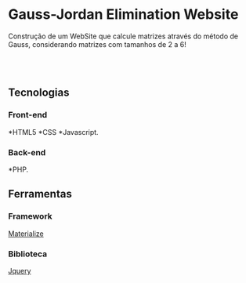 # Gauss-Jordan Elimination Website
Construção de um WebSite que calcule matrizes através do método de Gauss, considerando matrizes com tamanhos de 2 a 6!
  
<br/>
<br/>
  
## Tecnologias

### Front-end
*HTML5 *CSS *Javascript.

### Back-end
*PHP.

## Ferramentas

### Framework
[Materialize](https://materializecss.com/)

### Biblioteca
[Jquery](https://jquery.com/)
